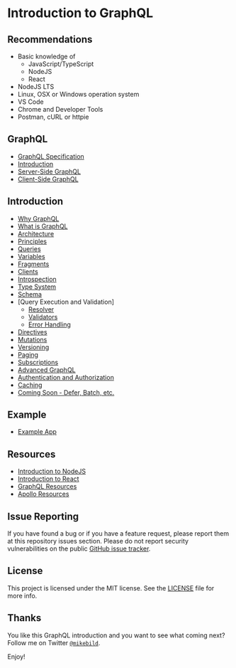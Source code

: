 # Introduction to GraphQL

## Recommendations

- Basic knowledge of
  - JavaScript/TypeScript
  - NodeJS
  - React
- NodeJS LTS
- Linux, OSX or Windows operation system
- VS Code
- Chrome and Developer Tools
- Postman, cURL or httpie

## GraphQL

- [GraphQL Specification](https://facebook.github.io/graphql/)
- [Introduction](#introduction)
- [Server-Side GraphQL](#server-side-with-nodejs)
- [Client-Side GraphQL](#client-side-with-react)

## Introduction

- [Why GraphQL](introduction-graphql/0-intro.md)
- [What is GraphQL](introduction-graphql/1-graphql.md)
- [Architecture](introduction-graphql/2-architecture.md)
- [Principles](introduction-graphql/3-principles.md)
- [Queries](introduction-graphql/4-queries.md)
- [Variables](introduction-graphql/9-variables.md)
- [Fragments](introduction-graphql/8-fragments.md)
- [Clients](introduction-graphql/5-clients.md)
- [Introspection](introduction-graphql/6-introspection.md)
- [Type System](introduction-graphql/7-types.md)
- [Schema](introduction-graphql/12-schema.md)
- [Query Execution and Validation]
  - [Resolver](introduction-graphql/14-resolver.md)
  - [Validators](introduction-graphql/21-validators.md)
  - [Error Handling](introduction-graphql/15-errors.md)
- [Directives](introduction-graphql/10-directives.md)
- [Mutations](introduction-graphql/13-mutations.md)
- [Versioning](introduction-graphql/16-versioning.md)
- [Paging](introduction-graphql/11-paging.md)
- [Subscriptions](introduction-graphql/17-subscriptions.md)
- [Advanced GraphQL](introduction-graphql/22-advanced-graphql.md)
- [Authentication and Authorization](introduction-graphql/23-auth.md)
- [Caching](introduction-graphql/24-caching.md)
- [Coming Soon - Defer, Batch, etc.](introduction-graphql/19-soon.md)
## Example

- [Example App](example/README.md)

## Resources

- [Introduction to NodeJS](https://github.com/mikebild/introduction-nodejs)
- [Introduction to React](https://github.com/mikebild/introduction-react)
- [GraphQL Resources](introduction-graphql/resources.md)
- [Apollo Resources](introduction-apollo/resources.md)

## Issue Reporting

If you have found a bug or if you have a feature request, please report them at this repository issues section. Please do not report security vulnerabilities on the public [GitHub issue tracker](https://github.com/mikebild/introduction-graphql/issues).

## License

This project is licensed under the MIT license. See the [LICENSE](LICENSE) file for more info.

## Thanks

You like this GraphQL introduction and you want to see what coming next? Follow me on Twitter [`@mikebild`](https://twitter.com/mikebild).

Enjoy!
